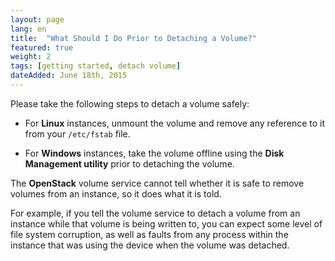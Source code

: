 ```yaml
---
layout: page
lang: en
title:  "What Should I Do Prior to Detaching a Volume?"
featured: true
weight: 2
tags: [getting started, detach volume]
dateAdded: June 18th, 2015
---
```


Please take the following steps to detach a volume safely:

* For **Linux** instances, unmount the volume and remove any reference to it from your `/etc/fstab` file.

* For **Windows** instances, take the volume offline using the **Disk Management utility** prior to detaching the volume.

The **OpenStack** volume service cannot tell whether it is safe to remove volumes from an instance, so it does what it is told.

For example, if you tell the volume service to detach a volume from an instance while that volume is being written to, you can expect some level of file system corruption, as well as faults from any process within the instance that was using the device when the volume was detached.
